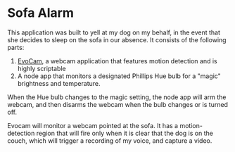 # Sofa Alarm

This application was built to yell at my dog on my
behalf, in the event that she decides to sleep on the
sofa in our absence. It consists of the following parts:

1. [EvoCam][1], a webcam application that features
   motion detection and is highly scriptable
2. A node app that monitors a designated Phillips
   Hue bulb for a "magic" brightness and temperature.

When the Hue bulb changes to the magic setting, the
node app will arm the webcam, and then disarms the
webcam when the bulb changes or is turned off.

Evocam will monitor a webcam pointed at the sofa. It
has a motion-detection region that will fire only when
it is clear that the dog is on the couch, which will
trigger a recording of my voice, and capture a video.

[1]: http://www.evological.com/evocam.html